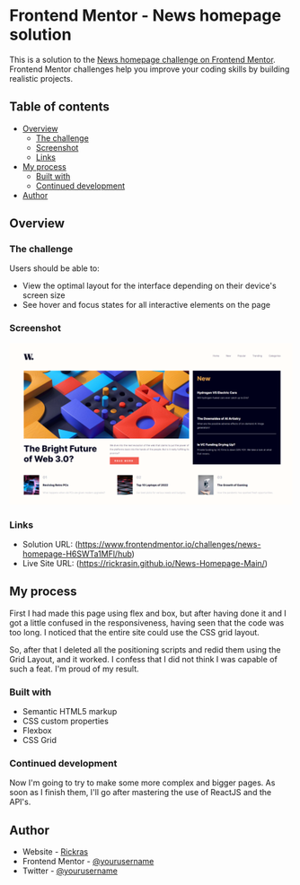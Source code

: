 # Frontend Mentor - News homepage solution

This is a solution to the [News homepage challenge on Frontend Mentor](https://www.frontendmentor.io/challenges/news-homepage-H6SWTa1MFl). Frontend Mentor challenges help you improve your coding skills by building realistic projects. 

## Table of contents

- [Overview](#overview)
  - [The challenge](#the-challenge)
  - [Screenshot](#screenshot)
  - [Links](#links)
- [My process](#my-process)
  - [Built with](#built-with)
  - [Continued development](#continued-development)
- [Author](#author)

## Overview

### The challenge

Users should be able to:

- View the optimal layout for the interface depending on their device's screen size
- See hover and focus states for all interactive elements on the page

### Screenshot

![](./screenshot.png)

### Links

- Solution URL: (https://www.frontendmentor.io/challenges/news-homepage-H6SWTa1MFl/hub)
- Live Site URL: (https://rickrasin.github.io/News-Homepage-Main/)

## My process

First I had made this page using flex and box, but after having done it and I got a little confused in the responsiveness, having seen that the code was too long. I noticed that the entire site could use the CSS grid layout.

So, after that I deleted all the positioning scripts and redid them using the Grid Layout, and it worked.
I confess that I did not think I was capable of such a feat. I'm proud of my result.

### Built with

- Semantic HTML5 markup
- CSS custom properties
- Flexbox
- CSS Grid

### Continued development

Now I'm going to try to make some more complex and bigger pages. As soon as I finish them, I'll go after mastering the use of ReactJS and the API's.

## Author

- Website - [Rickras](https://github.com/Rickrasin/Rickrasin)
- Frontend Mentor - [@yourusername](https://www.frontendmentor.io/profile/Rickrasin)
- Twitter - [@yourusername](https://www.twitter.com/ricksoninho)
